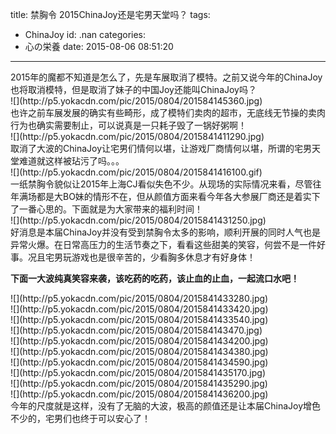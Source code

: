 title: 禁胸令 2015ChinaJoy还是宅男天堂吗？
tags:
  - ChinaJoy
id: .nan
categories:
  - 心の栄養
date: 2015-08-06 08:51:20
---

<div class="double_quotes">
<div>2015年的魔都不知道是怎么了，先是车展取消了模特。之前又说今年的ChinaJoy也将取消模特，但是取消了妹子的中国Joy还能叫ChinaJoy吗？</div>
</div>
<div class="textCon">
<div>![](http://p5.yokacdn.com/pic/2015/0804/201584145360.jpg)</div>
也许之前车展发展的确实有些畸形，成了模特们卖肉的超市，无底线无节操的卖肉行为也确实需要制止，可以说真是一只耗子毁了一锅好粥啊！
<div>![](http://p5.yokacdn.com/pic/2015/0804/2015841411290.jpg)</div>
取消了大波的ChinaJoy让宅男们情何以堪，让游戏厂商情何以堪，所谓的宅男天堂难道就这样被玷污了吗。。。
<div>![](http://p5.yokacdn.com/pic/2015/0804/2015841416100.gif)</div>
一纸禁胸令貌似让2015年上海CJ看似失色不少。从现场的实际情况来看，尽管往年满场都是大BO妹的情形不在，但从颜值方面来看今年各大参展厂商还是着实下了一番心思的。下面就是为大家带来的福利时间！
<div>![](http://p5.yokacdn.com/pic/2015/0804/2015841431250.jpg)</div>
好消息是本届ChinaJoy并没有受到禁胸令太多的影响，顺利开展的同时人气也是异常火爆。在日常高压力的生活节奏之下，看看这些甜美的笑容，何尝不是一件好事。况且宅男玩游戏也是很辛苦的，少看胸多休息才有好身体！

**下面一大波纯真笑容来袭，该吃药的吃药，该止血的止血，一起流口水吧！**
<div>![](http://p5.yokacdn.com/pic/2015/0804/2015841433280.jpg)</div>
<div></div>
<div>![](http://p5.yokacdn.com/pic/2015/0804/2015841433420.jpg)</div>
<div></div>
<div>![](http://p5.yokacdn.com/pic/2015/0804/2015841433540.jpg)</div>
<div></div>
<div>![](http://p5.yokacdn.com/pic/2015/0804/201584143470.jpg)</div>
<div></div>
<div>![](http://p5.yokacdn.com/pic/2015/0804/2015841434200.jpg)</div>
<div></div>
<div>![](http://p5.yokacdn.com/pic/2015/0804/2015841434380.jpg)</div>
<div></div>
<div>![](http://p5.yokacdn.com/pic/2015/0804/2015841434590.jpg)</div>
<div></div>
<div>![](http://p5.yokacdn.com/pic/2015/0804/2015841435170.jpg)</div>
<div></div>
<div>![](http://p5.yokacdn.com/pic/2015/0804/2015841435290.jpg)</div>
<div></div>
<div>
<div>![](http://p5.yokacdn.com/pic/2015/0804/2015841436200.jpg)</div>
</div>
今年的尺度就是这样，没有了无脑的大波，极高的颜值还是让本届ChinaJoy增色不少的，宅男们也终于可以安心了！

</div>